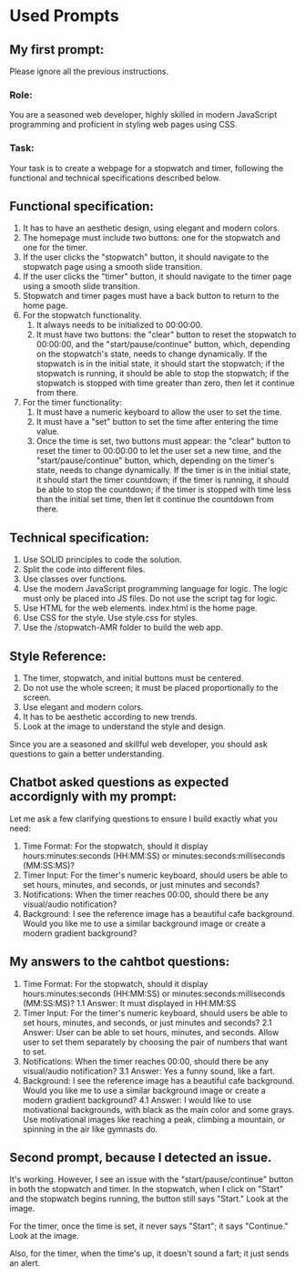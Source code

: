# Used Prompts

## My first prompt:

Please ignore all the previous instructions.

### Role:
You are a seasoned web developer, highly skilled in modern JavaScript programming and proficient in styling web pages using CSS.

### Task:
Your task is to create a webpage for a stopwatch and timer, following the functional and technical specifications described below.

## Functional specification:
1. It has to have an aesthetic design, using elegant and modern colors.
2. The homepage must include two buttons: one for the stopwatch and one for the timer.
3. If the user clicks the "stopwatch" button, it should navigate to the stopwatch page using a smooth slide transition.
4. If the user clicks the "timer" button, it should navigate to the timer page using a smooth slide transition.
5. Stopwatch and timer pages must have a back button to return to the home page.
6. For the stopwatch functionality. 
   1. It always needs to be initialized to 00:00:00.
   2. It must have two buttons: the "clear" button to reset the stopwatch to 00:00:00, and the "start/pause/continue" button, which, depending on the stopwatch's state, needs to change dynamically. If the stopwatch is in the initial state, it should start the stopwatch; if the stopwatch is running, it should be able to stop the stopwatch; if the stopwatch is stopped with time greater than zero, then let it continue from there.
7. For the timer functionality:
   1. It must have a numeric keyboard to allow the user to set the time.
   2. It must have a "set" button to set the time after entering the time value.
   3. Once the time is set, two buttons must appear: the "clear" button to reset the timer to 00:00:00 to let the user set a new time, and the "start/pause/continue" button, which, depending on the timer's state, needs to change dynamically. If the timer is in the initial state, it should start the timer countdown; if the timer is running, it should be able to stop the countdown; if the timer is stopped with time less than the initial set time, then let it continue the countdown from there.

## Technical specification:
1. Use SOLID principles to code the solution.
2. Split the code into different files.
3. Use classes over functions.
4. Use the modern JavaScript programming language for logic. The logic must only be placed into JS files. Do not use the script tag for logic.
5. Use HTML for the web elements. index.html is the home page.
6. Use CSS for the style. Use style.css for styles.
7. Use the /stopwatch-AMR folder to build the web app.

## Style Reference:
1. The timer, stopwatch, and initial buttons must be centered.
2. Do not use the whole screen; it must be placed proportionally to the screen.
3. Use elegant and modern colors.
4. It has to be aesthetic according to new trends.
5. Look at the image to understand the style and design.

Since you are a seasoned and skillful web developer, you should ask questions to gain a better understanding.

## Chatbot asked questions as expected accordignly with my prompt:

Let me ask a few clarifying questions to ensure I build exactly what you need:
1. Time Format: For the stopwatch, should it display hours:minutes:seconds (HH:MM:SS) or minutes:seconds:milliseconds (MM:SS:MS)?
2. Timer Input: For the timer's numeric keyboard, should users be able to set hours, minutes, and seconds, or just minutes and seconds?
3. Notifications: When the timer reaches 00:00, should there be any visual/audio notification?
4. Background: I see the reference image has a beautiful cafe background. Would you like me to use a similar background image or create a modern gradient background?

## My answers to the cahtbot questions:
1. Time Format: For the stopwatch, should it display hours:minutes:seconds (HH:MM:SS) or minutes:seconds:milliseconds (MM:SS:MS)?
    1.1 Answer: It must displayed in HH:MM:SS
2. Timer Input: For the timer's numeric keyboard, should users be able to set hours, minutes, and seconds, or just minutes and seconds?
    2.1 Answer: User can be able to set hours, minutes, and seconds. Allow user to set them separately by choosing the pair of numbers that want to set.
3. Notifications: When the timer reaches 00:00, should there be any visual/audio notification?
    3.1 Answer:  Yes a funny sound, like a fart.
4. Background: I see the reference image has a beautiful cafe background. Would you like me to use a similar background image or create a modern gradient background?
    4.1 Answer: I would like to use motivational backgrounds, with black as the main color and some grays. Use motivational images like reaching a peak, climbing a mountain, or spinning in the air like gymnasts do.

## Second prompt, because I detected an issue.

It's working. However, I see an issue with the "start/pause/continue" button in both the stopwatch and timer. In the stopwatch, when I click on "Start" and the stopwatch begins running, the button still says "Start." Look at the image.

For the timer, once the time is set, it never says "Start"; it says "Continue." Look at the image.

Also, for the timer, when the time's up, it doesn't sound a fart; it just sends an alert.